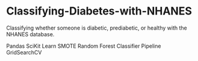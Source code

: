 # Classifying-Diabetes-with-NHANES
Classifying whether someone is diabetic, prediabetic, or healthy with the NHANES database.

Pandas
SciKit Learn
SMOTE
Random Forest Classifier
Pipeline
GridSearchCV
